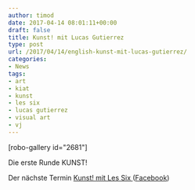 ```yaml
---
author: timod
date: 2017-04-14 08:01:11+00:00
draft: false
title: Kunst! mit Lucas Gutierrez
type: post
url: /2017/04/14/english-kunst-mit-lucas-gutierrez/
categories:
- News
tags:
- art
- kiat
- kunst
- les six
- lucas gutierrez
- visual art
- vj
---
```


[robo-gallery id="2681"]

Die erste Runde KUNST!

Der nächste Termin [Kunst! mit Les Six ](https://www.fablab-neckar-alb.org/event/kunst-les-six/)([Facebook](https://www.facebook.com/events/1133845276738522/))
